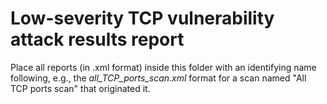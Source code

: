 # Low-severity TCP vulnerability attack results report

Place all reports (in .xml format) inside this folder with an identifying name following, e.g., the _all_TCP_ports_scan.xml_ format for a scan named "All TCP ports scan" that originated it.
